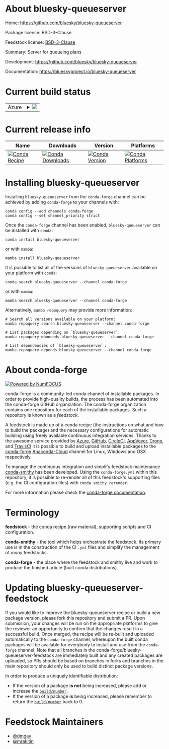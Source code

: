 About bluesky-queueserver
=========================

Home: https://github.com/bluesky/bluesky-queueserver

Package license: BSD-3-Clause

Feedstock license: [BSD-3-Clause](https://github.com/conda-forge/bluesky-queueserver-feedstock/blob/main/LICENSE.txt)

Summary: Server for queueing plans

Development: https://github.com/bluesky/bluesky-queueserver

Documentation: https://blueskyproject.io/bluesky-queueserver

Current build status
====================


<table>
    
  <tr>
    <td>Azure</td>
    <td>
      <details>
        <summary>
          <a href="https://dev.azure.com/conda-forge/feedstock-builds/_build/latest?definitionId=14029&branchName=main">
            <img src="https://dev.azure.com/conda-forge/feedstock-builds/_apis/build/status/bluesky-queueserver-feedstock?branchName=main">
          </a>
        </summary>
        <table>
          <thead><tr><th>Variant</th><th>Status</th></tr></thead>
          <tbody><tr>
              <td>linux_64_python3.10.____cpython</td>
              <td>
                <a href="https://dev.azure.com/conda-forge/feedstock-builds/_build/latest?definitionId=14029&branchName=main">
                  <img src="https://dev.azure.com/conda-forge/feedstock-builds/_apis/build/status/bluesky-queueserver-feedstock?branchName=main&jobName=linux&configuration=linux_64_python3.10.____cpython" alt="variant">
                </a>
              </td>
            </tr><tr>
              <td>linux_64_python3.8.____cpython</td>
              <td>
                <a href="https://dev.azure.com/conda-forge/feedstock-builds/_build/latest?definitionId=14029&branchName=main">
                  <img src="https://dev.azure.com/conda-forge/feedstock-builds/_apis/build/status/bluesky-queueserver-feedstock?branchName=main&jobName=linux&configuration=linux_64_python3.8.____cpython" alt="variant">
                </a>
              </td>
            </tr><tr>
              <td>linux_64_python3.9.____cpython</td>
              <td>
                <a href="https://dev.azure.com/conda-forge/feedstock-builds/_build/latest?definitionId=14029&branchName=main">
                  <img src="https://dev.azure.com/conda-forge/feedstock-builds/_apis/build/status/bluesky-queueserver-feedstock?branchName=main&jobName=linux&configuration=linux_64_python3.9.____cpython" alt="variant">
                </a>
              </td>
            </tr><tr>
              <td>osx_64_python3.10.____cpython</td>
              <td>
                <a href="https://dev.azure.com/conda-forge/feedstock-builds/_build/latest?definitionId=14029&branchName=main">
                  <img src="https://dev.azure.com/conda-forge/feedstock-builds/_apis/build/status/bluesky-queueserver-feedstock?branchName=main&jobName=osx&configuration=osx_64_python3.10.____cpython" alt="variant">
                </a>
              </td>
            </tr><tr>
              <td>osx_64_python3.8.____cpython</td>
              <td>
                <a href="https://dev.azure.com/conda-forge/feedstock-builds/_build/latest?definitionId=14029&branchName=main">
                  <img src="https://dev.azure.com/conda-forge/feedstock-builds/_apis/build/status/bluesky-queueserver-feedstock?branchName=main&jobName=osx&configuration=osx_64_python3.8.____cpython" alt="variant">
                </a>
              </td>
            </tr><tr>
              <td>osx_64_python3.9.____cpython</td>
              <td>
                <a href="https://dev.azure.com/conda-forge/feedstock-builds/_build/latest?definitionId=14029&branchName=main">
                  <img src="https://dev.azure.com/conda-forge/feedstock-builds/_apis/build/status/bluesky-queueserver-feedstock?branchName=main&jobName=osx&configuration=osx_64_python3.9.____cpython" alt="variant">
                </a>
              </td>
            </tr><tr>
              <td>win_64_python3.10.____cpython</td>
              <td>
                <a href="https://dev.azure.com/conda-forge/feedstock-builds/_build/latest?definitionId=14029&branchName=main">
                  <img src="https://dev.azure.com/conda-forge/feedstock-builds/_apis/build/status/bluesky-queueserver-feedstock?branchName=main&jobName=win&configuration=win_64_python3.10.____cpython" alt="variant">
                </a>
              </td>
            </tr><tr>
              <td>win_64_python3.8.____cpython</td>
              <td>
                <a href="https://dev.azure.com/conda-forge/feedstock-builds/_build/latest?definitionId=14029&branchName=main">
                  <img src="https://dev.azure.com/conda-forge/feedstock-builds/_apis/build/status/bluesky-queueserver-feedstock?branchName=main&jobName=win&configuration=win_64_python3.8.____cpython" alt="variant">
                </a>
              </td>
            </tr><tr>
              <td>win_64_python3.9.____cpython</td>
              <td>
                <a href="https://dev.azure.com/conda-forge/feedstock-builds/_build/latest?definitionId=14029&branchName=main">
                  <img src="https://dev.azure.com/conda-forge/feedstock-builds/_apis/build/status/bluesky-queueserver-feedstock?branchName=main&jobName=win&configuration=win_64_python3.9.____cpython" alt="variant">
                </a>
              </td>
            </tr>
          </tbody>
        </table>
      </details>
    </td>
  </tr>
</table>

Current release info
====================

| Name | Downloads | Version | Platforms |
| --- | --- | --- | --- |
| [![Conda Recipe](https://img.shields.io/badge/recipe-bluesky--queueserver-green.svg)](https://anaconda.org/conda-forge/bluesky-queueserver) | [![Conda Downloads](https://img.shields.io/conda/dn/conda-forge/bluesky-queueserver.svg)](https://anaconda.org/conda-forge/bluesky-queueserver) | [![Conda Version](https://img.shields.io/conda/vn/conda-forge/bluesky-queueserver.svg)](https://anaconda.org/conda-forge/bluesky-queueserver) | [![Conda Platforms](https://img.shields.io/conda/pn/conda-forge/bluesky-queueserver.svg)](https://anaconda.org/conda-forge/bluesky-queueserver) |

Installing bluesky-queueserver
==============================

Installing `bluesky-queueserver` from the `conda-forge` channel can be achieved by adding `conda-forge` to your channels with:

```
conda config --add channels conda-forge
conda config --set channel_priority strict
```

Once the `conda-forge` channel has been enabled, `bluesky-queueserver` can be installed with `conda`:

```
conda install bluesky-queueserver
```

or with `mamba`:

```
mamba install bluesky-queueserver
```

It is possible to list all of the versions of `bluesky-queueserver` available on your platform with `conda`:

```
conda search bluesky-queueserver --channel conda-forge
```

or with `mamba`:

```
mamba search bluesky-queueserver --channel conda-forge
```

Alternatively, `mamba repoquery` may provide more information:

```
# Search all versions available on your platform:
mamba repoquery search bluesky-queueserver --channel conda-forge

# List packages depending on `bluesky-queueserver`:
mamba repoquery whoneeds bluesky-queueserver --channel conda-forge

# List dependencies of `bluesky-queueserver`:
mamba repoquery depends bluesky-queueserver --channel conda-forge
```


About conda-forge
=================

[![Powered by
NumFOCUS](https://img.shields.io/badge/powered%20by-NumFOCUS-orange.svg?style=flat&colorA=E1523D&colorB=007D8A)](https://numfocus.org)

conda-forge is a community-led conda channel of installable packages.
In order to provide high-quality builds, the process has been automated into the
conda-forge GitHub organization. The conda-forge organization contains one repository
for each of the installable packages. Such a repository is known as a *feedstock*.

A feedstock is made up of a conda recipe (the instructions on what and how to build
the package) and the necessary configurations for automatic building using freely
available continuous integration services. Thanks to the awesome service provided by
[Azure](https://azure.microsoft.com/en-us/services/devops/), [GitHub](https://github.com/),
[CircleCI](https://circleci.com/), [AppVeyor](https://www.appveyor.com/),
[Drone](https://cloud.drone.io/welcome), and [TravisCI](https://travis-ci.com/)
it is possible to build and upload installable packages to the
[conda-forge](https://anaconda.org/conda-forge) [Anaconda-Cloud](https://anaconda.org/)
channel for Linux, Windows and OSX respectively.

To manage the continuous integration and simplify feedstock maintenance
[conda-smithy](https://github.com/conda-forge/conda-smithy) has been developed.
Using the ``conda-forge.yml`` within this repository, it is possible to re-render all of
this feedstock's supporting files (e.g. the CI configuration files) with ``conda smithy rerender``.

For more information please check the [conda-forge documentation](https://conda-forge.org/docs/).

Terminology
===========

**feedstock** - the conda recipe (raw material), supporting scripts and CI configuration.

**conda-smithy** - the tool which helps orchestrate the feedstock.
                   Its primary use is in the construction of the CI ``.yml`` files
                   and simplify the management of *many* feedstocks.

**conda-forge** - the place where the feedstock and smithy live and work to
                  produce the finished article (built conda distributions)


Updating bluesky-queueserver-feedstock
======================================

If you would like to improve the bluesky-queueserver recipe or build a new
package version, please fork this repository and submit a PR. Upon submission,
your changes will be run on the appropriate platforms to give the reviewer an
opportunity to confirm that the changes result in a successful build. Once
merged, the recipe will be re-built and uploaded automatically to the
`conda-forge` channel, whereupon the built conda packages will be available for
everybody to install and use from the `conda-forge` channel.
Note that all branches in the conda-forge/bluesky-queueserver-feedstock are
immediately built and any created packages are uploaded, so PRs should be based
on branches in forks and branches in the main repository should only be used to
build distinct package versions.

In order to produce a uniquely identifiable distribution:
 * If the version of a package **is not** being increased, please add or increase
   the [``build/number``](https://docs.conda.io/projects/conda-build/en/latest/resources/define-metadata.html#build-number-and-string).
 * If the version of a package **is** being increased, please remember to return
   the [``build/number``](https://docs.conda.io/projects/conda-build/en/latest/resources/define-metadata.html#build-number-and-string)
   back to 0.

Feedstock Maintainers
=====================

* [@dmgav](https://github.com/dmgav/)
* [@mrakitin](https://github.com/mrakitin/)


